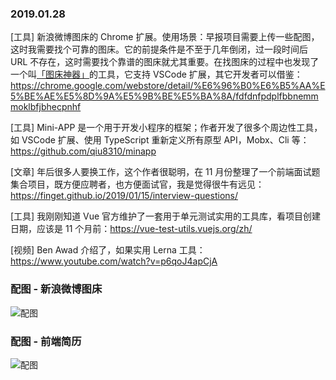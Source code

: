 ### 2019.01.28

[工具] 新浪微博图床的 Chrome 扩展。使用场景：早报项目需要上传一些配图，这时我需要找个可靠的图床。它的前提条件是不至于几年倒闭，过一段时间后 URL 不存在，这时需要找个靠谱的图床就尤其重要。在找图床的过程中也发现了一个叫[「图床神器」](https://juejin.im/post/5c3b3bb8f265da612c5e1765)的工具，它支持 VSCode 扩展，其它开发者可以借鉴：<https://chrome.google.com/webstore/detail/%E6%96%B0%E6%B5%AA%E5%BE%AE%E5%8D%9A%E5%9B%BE%E5%BA%8A/fdfdnfpdplfbbnemmmoklbfjbhecpnhf>

[工具] Mini-APP 是一个用于开发小程序的框架；作者开发了很多个周边性工具，如 VSCode 扩展、使用 TypeScript 重新定义所有原型 API，Mobx、Cli 等：<https://github.com/qiu8310/minapp> 

[文章] 年后很多人要换工作，这个作者很聪明，在 11 月份整理了一个前端面试题集合项目，既方便应聘者，也方便面试官，我是觉得很牛有远见：<https://finget.github.io/2019/01/15/interview-questions/> 

[工具] 我刚刚知道 Vue 官方维护了一套用于单元测试实用的工具库，看项目创建日期，应该是 11 个月前：<https://vue-test-utils.vuejs.org/zh/> 

[视频] Ben Awad 介绍了，如果实用 Lerna 工具：<https://www.youtube.com/watch?v=p6qoJ4apCjA> 

### 配图 - 新浪微博图床
![配图](https://lh3.googleusercontent.com/BaUBryi7WoJToAFt8-ehmJFBpD4oyZwsoKs2kgkTt35EZKK8-8ibmjXxKK-252UaX2y3iIaQJw=w640-h400-e365)

### 配图 - 前端简历
![配图](http://ww1.sinaimg.cn/large/62bfa70bly1fzm45iv0enj22801cqk6d.jpg)
